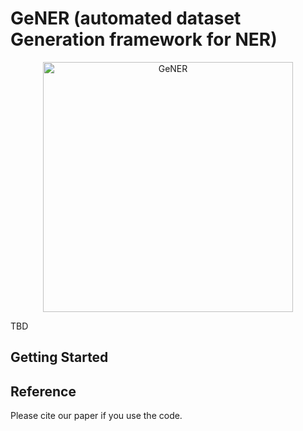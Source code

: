 # GeNER (automated dataset Generation framework for NER)

<div align="center">
    <img src="images/overview.pdf" width="400px" alt="GeNER">
</div>

TBD

## Getting Started


## Reference
Please cite our paper if you use the code. 
